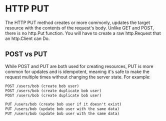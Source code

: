 # HTTP PUT

The HTTP PUT method creates or more commonly, updates the target resource with the contents of the request's body. Unlike GET and POST, there is no http.Put function. You will have to create a raw http.Request that an http.Client can Do.

## POST vs PUT

While POST and PUT are both used for creating resources, PUT is more common for updates and is idempotent, meaning it's safe to make the request multiple times without changing the server state. For example:

```txt
POST /users/bob (create bob user)
POST /users/bob (create duplicate bob user)
POST /users/bob (create duplicate bob user)
```

```txt
PUT /users/bob (create bob user if it doesn't exist)
PUT /users/bob (update bob user with the same data)
PUT /users/bob (update bob user with the same data)
```
